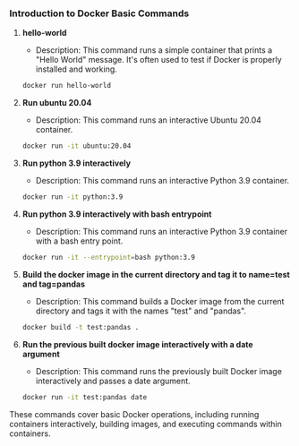 ### Introduction to Docker Basic Commands

1. **hello-world**
   - Description: This command runs a simple container that prints a "Hello World" message. It's often used to test if Docker is properly installed and working.

   ```bash
   docker run hello-world
   ```

2. **Run ubuntu 20.04**
   - Description: This command runs an interactive Ubuntu 20.04 container.

   ```bash
   docker run -it ubuntu:20.04
   ```

3. **Run python 3.9 interactively**
   - Description: This command runs an interactive Python 3.9 container.

   ```bash
   docker run -it python:3.9
   ```

4. **Run python 3.9 interactively with bash entrypoint**
   - Description: This command runs an interactive Python 3.9 container with a bash entry point.

   ```bash
   docker run -it --entrypoint=bash python:3.9
   ```

5. **Build the docker image in the current directory and tag it to name=test and tag=pandas**
   - Description: This command builds a Docker image from the current directory and tags it with the names "test" and "pandas".

   ```bash
   docker build -t test:pandas .
   ```

6. **Run the previous built docker image interactively with a date argument**
   - Description: This command runs the previously built Docker image interactively and passes a date argument.

   ```bash
   docker run -it test:pandas date
   ```

These commands cover basic Docker operations, including running containers interactively, building images, and executing commands within containers.
